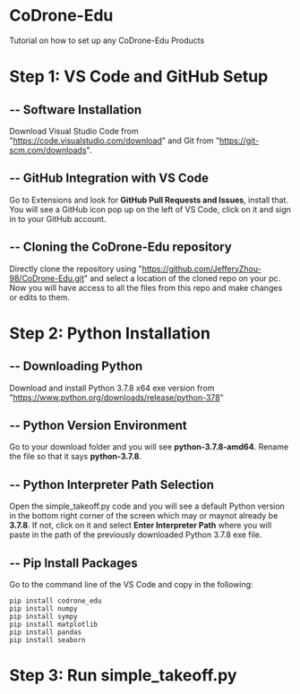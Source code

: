 # CoDrone-Edu
Tutorial on how to set up any CoDrone-Edu Products
# Step 1: VS Code and GitHub Setup 
## -- Software Installation
Download Visual Studio Code from "https://code.visualstudio.com/download" and Git from "https://git-scm.com/downloads". 
## -- GitHub Integration with VS Code 
Go to Extensions and look for $\textbf{GitHub Pull Requests and Issues}$, install that. You will see a GitHub icon pop up on the left of VS Code, click on it and sign in to your GitHub account. 
## -- Cloning the CoDrone-Edu repository 
Directly clone the repository using "https://github.com/JefferyZhou-98/CoDrone-Edu.git" and select a location of the cloned repo on your pc. Now you will have access to all the files from this repo and make changes or edits to them. 

# Step 2: Python Installation
## -- Downloading Python
Download and install Python 3.7.8 x64 exe version from "https://www.python.org/downloads/release/python-378"
## -- Python Version Environment
Go to your download folder and you will see $\textbf{python-3.7.8-amd64}$. Rename the file so that it says $\textbf{python-3.7.8}$.
## -- Python Interpreter Path Selection 
Open the simple_takeoff.py code and you will see a default Python version in the bottom right corner of the screen which may or maynot already be $\textbf{3.7.8}$. If not, click on it and select $\textbf{Enter Interpreter Path}$ where you will paste in the path of the previously downloaded Python 3.7.8 exe file. 
## -- Pip Install Packages
Go to the command line of the VS Code and copy in the following:
```
pip install codrone_edu
pip install numpy
pip install sympy
pip install matplotlib
pip install pandas
pip install seaborn
```
# Step 3: Run simple_takeoff.py
